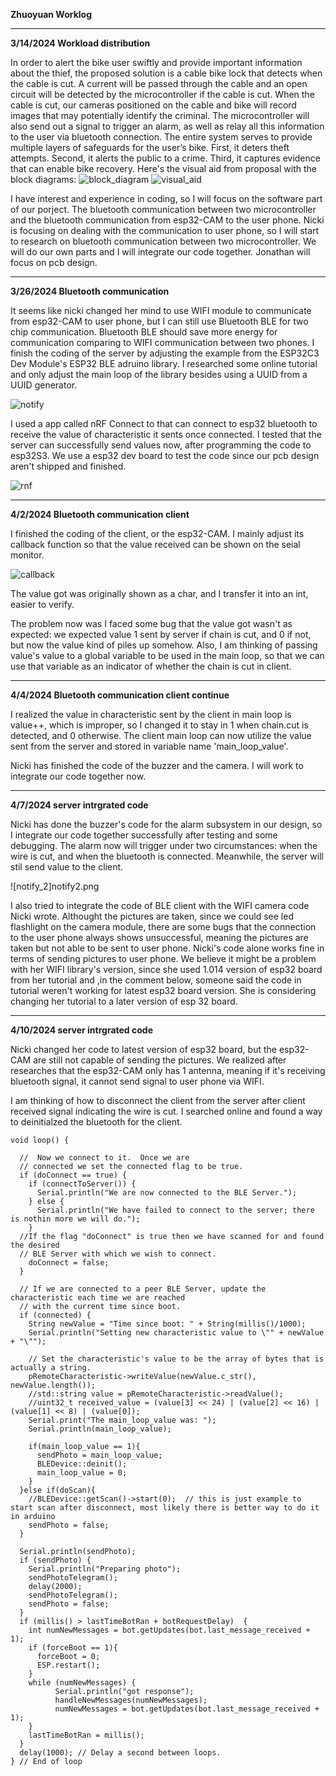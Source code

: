 **Zhuoyuan Worklog**


___________________________________________________________________________________________________________________________________________________________________________________________________
**3/14/2024 Workload distribution**


In order to alert the bike user swiftly and provide important information about the thief, the proposed solution is a cable bike lock that detects when the cable is cut. A current will be passed through the cable and an open circuit will be detected by the microcontroller if the cable is cut. When the cable is cut, our cameras positioned on the cable and bike will record images that may potentially identify the criminal. The microcontroller will also send out a signal to trigger an alarm, as well as relay all this information to the user via bluetooth connection. The entire system serves to provide multiple layers of safeguards for the user’s bike. First, it deters theft attempts. Second, it alerts the public to a crime. Third, it captures evidence that can enable bike recovery. Here's the visual aid from proposal with the block diagrams:
![block_diagram](block_diagram.png)
![visual_aid](visual_aid.png)


I have interest and experience in coding, so I will focus on the software part of our porject. The bluetooth communication between two microcontroller and the bluetooth communication from esp32-CAM to the user phone. Nicki is focusing on dealing with the communication to user phone, so I will start to research on bluetooth communication between two microcontroller. We will do our own parts and I will integrate our code together. Jonathan will focus on pcb design.
__________________________________________________________________________________________________________________________________________________________________________________________________
**3/26/2024 Bluetooth communication**


It seems like nicki changed her mind to use WIFI module to communicate from esp32-CAM to user phone, but I can still use Bluetooth BLE for two chip communication. Bluetooth BLE should save more energy for communication comparing to WIFI communication between two phones.
I finish the coding of the server by adjusting the example from the ESP32C3 Dev Module's ESP32 BLE adruino library. I researched some online tutorial and only adjust the main loop of the library besides using a UUID from a UUID generator.

![notify](notify.png)

I used a app called nRF Connect to that can connect to esp32 bluetooth to receive the value of characteristic it sents once connected. I tested that the server can successfully send values now, after programming the code to esp32S3. We use a esp32 dev board to test the code since our pcb design aren't shipped and finished.

![rnf](nrf.jpg)
__________________________________________________________________________________________________________________________________________________________________________________________________
**4/2/2024 Bluetooth communication client**

I finished the coding of the client, or the esp32-CAM. I mainly adjust its callback function so that the value received can be shown on the seial monitor.

![callback](callback.png)

The value got was originally shown as a char, and I transfer it into an int, easier to verify.

The problem now was I faced some bug that the value got wasn't as expected: we expected value 1 sent by server if chain is cut, and 0 if not, but now the value kind of piles up somehow.
Also, I am thinking of passing value's value to a global variable to be used in the main loop, so that we can use that variable as an indicator of whether the chain is cut in client.

__________________________________________________________________________________________________________________________________________________________________________________________________
**4/4/2024 Bluetooth communication client continue**

I realized the value in characteristic sent by the client in main loop is value++, which is improper, so I changed it to stay in 1 when chain.cut is detected, and 0 otherwise. The client main loop can now utilize the value sent from the server and stored in variable name 'main_loop_value'.

Nicki has finished the code of the buzzer and the camera. I will work to integrate our code together now.

__________________________________________________________________________________________________________________________________________________________________________________________________
**4/7/2024 server intrgrated code**

Nicki has done the buzzer's code for the alarm subsystem in our design, so I integrate our code together successfully after testing and some debugging. The alarm now will trigger under two circumstances: when the wire is cut, and when the bluetooth is connected. Meanwhile, the server will stil send value to the client. 

![notify_2]notify2.png

I also tried to integrate the code of BLE client with the WIFI camera code Nicki wrote. Althought the pictures are taken, since we could see led flashlight on the camera module, there are some bugs that the connection to the user phone always shows unsuccessful, meaning the pictures are taken but not able to be sent to user phone. Nicki's code alone works fine in terms of sending pictures to user phone. We believe it might be a problem with her WIFI library's version, since she used 1.014 version of esp32 board from her tutorial and ,in the comment below, someone said the code in tutorial weren't working for latest esp32 board version. She is considering changing her tutorial to a later version of esp 32 board.

__________________________________________________________________________________________________________________________________________________________________________________________________
**4/10/2024 server intrgrated code**

Nicki changed her code to latest version of esp32 board, but the esp32-CAM are still not capable of sending the pictures. We realized after researches that the esp32-CAM only has 1 antenna, meaning if it's receiving bluetooth signal, it cannot send signal to user phone via WIFI.

I am thinking of how to disconnect the client from the server after client received signal indicating the wire is cut.
I searched online and found a way to deinitialzed the bluetooth for the client.
```
void loop() {

  //  Now we connect to it.  Once we are 
  // connected we set the connected flag to be true.
  if (doConnect == true) {
    if (connectToServer()) {
      Serial.println("We are now connected to the BLE Server.");
    } else {
      Serial.println("We have failed to connect to the server; there is nothin more we will do.");
    }
  //If the flag "doConnect" is true then we have scanned for and found the desired
  // BLE Server with which we wish to connect. 
    doConnect = false;
  }

  // If we are connected to a peer BLE Server, update the characteristic each time we are reached
  // with the current time since boot.
  if (connected) {
    String newValue = "Time since boot: " + String(millis()/1000);
    Serial.println("Setting new characteristic value to \"" + newValue + "\"");
    
    // Set the characteristic's value to be the array of bytes that is actually a string.
    pRemoteCharacteristic->writeValue(newValue.c_str(), newValue.length());
    //std::string value = pRemoteCharacteristic->readValue();
    //uint32_t received_value = (value[3] << 24) | (value[2] << 16) | (value[1] << 8) | (value[0]);
    Serial.print("The main_loop_value was: ");
    Serial.println(main_loop_value);
    
    if(main_loop_value == 1){
      sendPhoto = main_loop_value;
      BLEDevice::deinit();
      main_loop_value = 0;
    }
  }else if(doScan){
    //BLEDevice::getScan()->start(0);  // this is just example to start scan after disconnect, most likely there is better way to do it in arduino
    sendPhoto = false;
  }

  Serial.println(sendPhoto);
  if (sendPhoto) {
    Serial.println("Preparing photo");
    sendPhotoTelegram(); 
    delay(2000);
    sendPhotoTelegram();
    sendPhoto = false; 
  }
  if (millis() > lastTimeBotRan + botRequestDelay)  {
    int numNewMessages = bot.getUpdates(bot.last_message_received + 1);
    if (forceBoot == 1){
      forceBoot = 0;
      ESP.restart();
    }
    while (numNewMessages) {
          Serial.println("got response");
          handleNewMessages(numNewMessages);
          numNewMessages = bot.getUpdates(bot.last_message_received + 1);
    }
    lastTimeBotRan = millis();
  }
  delay(1000); // Delay a second between loops.
} // End of loop
```
